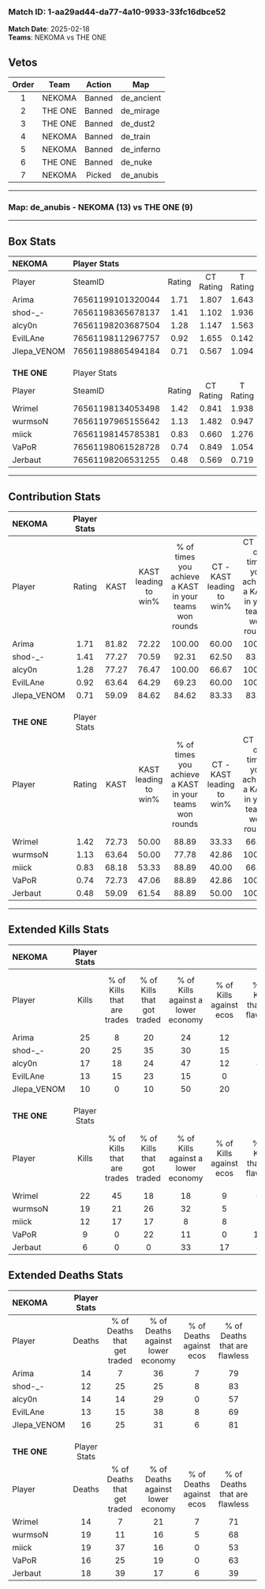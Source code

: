 ### Match ID: 1-aa29ad44-da77-4a10-9933-33fc16dbce52  
**Match Date**: 2025-02-18  
**Teams**: NEKOMA vs THE ONE  

## Vetos  

| Order | Team | Action | Map |
| :---: | :--: | :----: | --- |
| 1 | NEKOMA | Banned | de_ancient |
| 2 | THE ONE | Banned | de_mirage |
| 3 | THE ONE | Banned | de_dust2 |
| 4 | NEKOMA | Banned | de_train |
| 5 | NEKOMA | Banned | de_inferno |
| 6 | THE ONE | Banned | de_nuke |
| 7 | NEKOMA | Picked | de_anubis |

---  

### **Map**: de_anubis - NEKOMA (13) vs THE ONE (9)  
---  

## Box Stats  

| **NEKOMA**  | Player Stats      |        |           |          |       |       |       |         |        |      |     |
| :- | :- | :-: | :-: | :-: | :-: | :-: | :-: | :-: | :-: | :-: | :-: |
| Player      | SteamID           | Rating | CT Rating | T Rating | KAST  |  ADR  | Kills | Assists | Deaths | K/D  | HS% |
| Arima       | 76561199101320044 |  1.71  |   1.807   |  1.643   | 81.82 | 121.0 |  25   |    4    |   14   | 1.79 | 48  |
| shod-_-     | 76561198365678137 |  1.41  |   1.102   |  1.936   | 77.27 | 85.5  |  20   |    3    |   12   | 1.67 | 30  |
| alcy0n      | 76561198203687504 |  1.28  |   1.147   |  1.563   | 77.27 | 94.8  |  17   |    6    |   14   | 1.21 | 70  |
| EvilLAne    | 76561198112967757 |  0.92  |   1.655   |  0.142   | 63.64 | 58.7  |  13   |    2    |   13   | 1.00 | 69  |
| JIepa_VENOM | 76561198865494184 |  0.71  |   0.567   |  1.094   | 59.09 | 54.7  |  10   |    8    |   16   | 0.63 | 50  |
|             |                   |        |           |          |       |       |       |         |        |      |     |
|             |                   |        |           |          |       |       |       |         |        |      |     |
|             |                   |        |           |          |       |       |       |         |        |      |     |
| **THE ONE** | Player Stats      |        |           |          |       |       |       |         |        |      |     |
| Player      | SteamID           | Rating | CT Rating | T Rating | KAST  |  ADR  | Kills | Assists | Deaths | K/D  | HS% |
| Wrimel      | 76561198134053498 |  1.42  |   0.841   |  1.938   | 72.73 | 88.8  |  22   |    3    |   14   | 1.57 | 59  |
| wurmsoN     | 76561197965155642 |  1.13  |   1.482   |  0.947   | 63.64 | 96.2  |  19   |    3    |   19   | 1.00 | 52  |
| miick       | 76561198145785381 |  0.83  |   0.660   |  1.276   | 68.18 | 68.6  |  12   |    8    |   19   | 0.63 | 58  |
| VaPoR       | 76561198061528728 |  0.74  |   0.849   |  1.054   | 72.73 | 48.6  |   9   |    5    |   16   | 0.56 | 11  |
| Jerbaut     | 76561198206531255 |  0.48  |   0.569   |  0.719   | 59.09 | 48.7  |   6   |    6    |   18   | 0.33 | 33  |
---  

## Contribution Stats  

| **NEKOMA**  | Player Stats |       |                      |                                                        |                           |                                                             |                          |                                                            |
| :- | :-: | :-: | :-: | :-: | :-: | :-: | :-: | :-: |
| Player      |    Rating    | KAST  | KAST leading to win% | % of times you achieve a KAST in your teams won rounds | CT - KAST leading to win% | CT - % of times you achieve a KAST in your teams won rounds | T - KAST leading to win% | T - % of times you achieve a KAST in your teams won rounds |
| Arima       |     1.71     | 81.82 |        72.22         |                         100.00                         |           60.00           |                           100.00                            |          87.50           |                           100.00                           |
| shod-_-     |     1.41     | 77.27 |        70.59         |                         92.31                          |           62.50           |                            83.33                            |          77.78           |                           100.00                           |
| alcy0n      |     1.28     | 77.27 |        76.47         |                         100.00                         |           66.67           |                           100.00                            |          87.50           |                           100.00                           |
| EvilLAne    |     0.92     | 63.64 |        64.29         |                         69.23                          |           60.00           |                           100.00                            |          75.00           |                           42.86                            |
| JIepa_VENOM |     0.71     | 59.09 |        84.62         |                         84.62                          |           83.33           |                            83.33                            |          85.71           |                           85.71                            |
|             |              |       |                      |                                                        |                           |                                                             |                          |                                                            |
|             |              |       |                      |                                                        |                           |                                                             |                          |                                                            |
|             |              |       |                      |                                                        |                           |                                                             |                          |                                                            |
| **THE ONE** | Player Stats |       |                      |                                                        |                           |                                                             |                          |                                                            |
| Player      |    Rating    | KAST  | KAST leading to win% | % of times you achieve a KAST in your teams won rounds | CT - KAST leading to win% | CT - % of times you achieve a KAST in your teams won rounds | T - KAST leading to win% | T - % of times you achieve a KAST in your teams won rounds |
| Wrimel      |     1.42     | 72.73 |        50.00         |                         88.89                          |           33.33           |                            66.67                            |          60.00           |                           100.00                           |
| wurmsoN     |     1.13     | 63.64 |        50.00         |                         77.78                          |           42.86           |                           100.00                            |          57.14           |                           66.67                            |
| miick       |     0.83     | 68.18 |        53.33         |                         88.89                          |           40.00           |                            66.67                            |          60.00           |                           100.00                           |
| VaPoR       |     0.74     | 72.73 |        47.06         |                         88.89                          |           42.86           |                           100.00                            |          50.00           |                           83.33                            |
| Jerbaut     |     0.48     | 59.09 |        61.54         |                         88.89                          |           50.00           |                           100.00                            |          71.43           |                           83.33                            |
---  

## Extended Kills Stats  

| **NEKOMA**  | Player Stats |                            |                            |                                    |                         |                              |                                 |                                       |                    |           |
| :- | :-: | :-: | :-: | :-: | :-: | :-: | :-: | :-: | :-: | :-: |
| Player      |    Kills     | % of Kills that are trades | % of Kills that got traded | % of Kills against a lower economy | % of Kills against ecos | % of Kills that are flawless | % of Kills that are close duels | % of Kills that are assisted by flash | Pistol Round Kills | AWP Kills |
| Arima       |      25      |             8              |             20             |                 24                 |           12            |              52              |                4                |                   4                   |         0          |     4     |
| shod-_-     |      20      |             25             |             35             |                 30                 |           15            |              70              |                5                |                   5                   |         11         |     3     |
| alcy0n      |      17      |             18             |             24             |                 47                 |           12            |              47              |                0                |                   0                   |         0          |     0     |
| EvilLAne    |      13      |             15             |             23             |                 15                 |            0            |              54              |                0                |                   8                   |         0          |     1     |
| JIepa_VENOM |      10      |             0              |             10             |                 50                 |           20            |              70              |               10                |                  10                   |         0          |     0     |
|             |              |                            |                            |                                    |                         |                              |                                 |                                       |                    |           |
|             |              |                            |                            |                                    |                         |                              |                                 |                                       |                    |           |
|             |              |                            |                            |                                    |                         |                              |                                 |                                       |                    |           |
| **THE ONE** | Player Stats |                            |                            |                                    |                         |                              |                                 |                                       |                    |           |
| Player      |    Kills     | % of Kills that are trades | % of Kills that got traded | % of Kills against a lower economy | % of Kills against ecos | % of Kills that are flawless | % of Kills that are close duels | % of Kills that are assisted by flash | Pistol Round Kills | AWP Kills |
| Wrimel      |      22      |             45             |             18             |                 18                 |            9            |              64              |                0                |                   0                   |         0          |     4     |
| wurmsoN     |      19      |             21             |             26             |                 32                 |            5            |              74              |                0                |                   0                   |         0          |     0     |
| miick       |      12      |             17             |             17             |                 8                  |            8            |              75              |                0                |                   0                   |         0          |     1     |
| VaPoR       |      9       |             0              |             22             |                 11                 |            0            |             111              |                0                |                   0                   |         4          |     0     |
| Jerbaut     |      6       |             0              |             0              |                 33                 |           17            |              83              |                0                |                  17                   |         0          |     1     |
## Extended Deaths Stats  

| **NEKOMA**  | Player Stats |                             |                                   |                          |                               |                            |                           |               |
| :- | :-: | :-: | :-: | :-: | :-: | :-: | :-: | :-: |
| Player      |    Deaths    | % of Deaths that get traded | % of Deaths against lower economy | % of Deaths against ecos | % of Deaths that are flawless | % of Deaths that are close | % of Deaths while blinded | Deaths to AWP |
| Arima       |      14      |              7              |                36                 |            7             |              79               |             0              |             0             |       0       |
| shod-_-     |      12      |             25              |                25                 |            8             |              83               |             0              |             8             |       2       |
| alcy0n      |      14      |             14              |                29                 |            0             |              57               |             0              |             0             |       0       |
| EvilLAne    |      13      |             15              |                38                 |            8             |              69               |             0              |             0             |       1       |
| JIepa_VENOM |      16      |             25              |                31                 |            6             |              81               |             0              |             0             |       1       |
|             |              |                             |                                   |                          |                               |                            |                           |               |
|             |              |                             |                                   |                          |                               |                            |                           |               |
|             |              |                             |                                   |                          |                               |                            |                           |               |
| **THE ONE** | Player Stats |                             |                                   |                          |                               |                            |                           |               |
| Player      |    Deaths    | % of Deaths that get traded | % of Deaths against lower economy | % of Deaths against ecos | % of Deaths that are flawless | % of Deaths that are close | % of Deaths while blinded | Deaths to AWP |
| Wrimel      |      14      |              7              |                21                 |            7             |              71               |             0              |             7             |       3       |
| wurmsoN     |      19      |             11              |                16                 |            5             |              68               |             5              |             5             |       3       |
| miick       |      19      |             37              |                16                 |            0             |              53               |             0              |             5             |       3       |
| VaPoR       |      16      |             25              |                19                 |            0             |              63               |             0              |             6             |       1       |
| Jerbaut     |      18      |             39              |                17                 |            6             |              39               |             11             |             0             |       1       |

